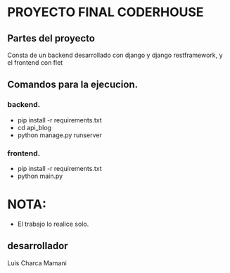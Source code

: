 # PROYECTO FINAL CODERHOUSE

## Partes del proyecto
Consta de un backend desarrollado con django y django restframework, y el frontend con flet

## Comandos para la ejecucion.

### backend.
- pip install -r requirements.txt
- cd api_blog
- python manage.py runserver

### frontend.
- pip install -r requirements.txt
- python main.py

# NOTA:
- El trabajo lo realice solo.

## desarrollador
Luis Charca Mamani
